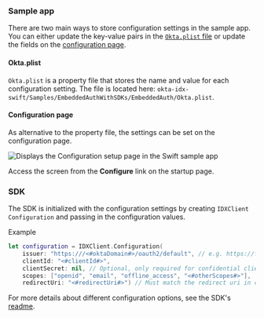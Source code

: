 ### Sample app

There are two main ways to store configuration settings in the sample app.
You can either update the key-value pairs in the [`Okta.plist` file](#okta-plist)
or update the fields on the [configuration page](#configuration-page).

#### Okta.plist

`Okta.plist` is a property file that stores the name and value for
each configuration setting. The file is located here:
`okta-idx-swift/Samples/EmbeddedAuthWithSDKs/EmbeddedAuth/Okta.plist`.

#### Configuration page

As alternative to the property file, the settings can be set on the configuration page.

<div class="common-image-format">

![Displays the Configuration setup page in the Swift sample app](/img/oie-embedded-sdk/oie-embedded-sdk-widget-swift-configs.png)

</div>

Access the screen from the **Configure** link on the startup page.

### SDK

The SDK is initialized with the configuration settings by creating
`IDXClient` `Configuration` and passing in the configuration values.

Example

```swift
let configuration = IDXClient.Configuration(
    issuer: "https:///<#oktaDomain#>/oauth2/default", // e.g. https://foo.okta.com/oauth2/default, https://foo.okta.com/oauth2/ausar5vgt5TSDsfcJ0h7
    clientId: "<#clientId#>",
    clientSecret: nil, // Optional, only required for confidential clients.
    scopes: ["openid", "email", "offline_access", "<#otherScopes#>"],
    redirectUri: "<#redirectUri#>") // Must match the redirect uri in client app settings/console
```

For more details about different configuration options, see the SDK's
[readme](https://github.com/okta/okta-idx-swift#readme).

